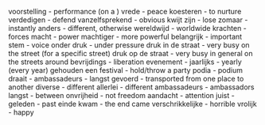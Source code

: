 voorstelling - performance (on a )
vrede - peace
koesteren - to nurture 
verdedigen - defend 
vanzelfsprekend - obvious
kwijt zijn - lose 
zomaar - instantly
anders - different, otherwise
wereldwijd - worldwide
krachten - forces
macht - power
machtiger - more powerful
belangrijk - important
stem - voice
onder druk - under pressure
druk in de straat - very busy on the street (for a specific street)
druk op de straat - very busy in general on the streets around
bevrijdings - liberation
evenement - 
jaarlijks - yearly (every year)
gehouden een festival - hold/throw a party
podia - podium
draait - 
ambassadeurs - 
langst gevoerd - transported from one place to another 
diverse - different
allerlei - different 
ambassadeurs - ambassadors
langst - between
onvrijheid - not freedom
aandacht - attention
juist - 
geleden - past
einde kwam - the end came
verschrikkelijke - horrible
vrolijk - happy
